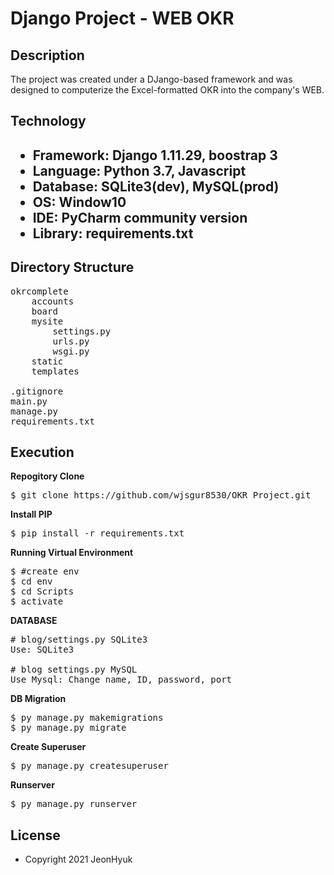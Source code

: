 <h1>Django Project - WEB OKR</h1>

<h2>Description</h2>
The project was created under a DJango-based framework and was designed to computerize the Excel-formatted OKR into the company's WEB.

<h2>Technology<h2>
<ul>
  <li>Framework: Django 1.11.29, boostrap 3
  <li>Language: Python 3.7, Javascript
  <li>Database: SQLite3(dev), MySQL(prod)
  <li>OS: Window10
  <li>IDE: PyCharm community version
  <li>Library: requirements.txt
</ul>
 <h2>Directory Structure</h2>

<pre>
okrcomplete
    accounts
    board
    mysite
        settings.py
        urls.py
        wsgi.py
    static
    templates <br>
.gitignore
main.py
manage.py
requirements.txt
</pre>

<h2>Execution</h2>
<b font-size:30px>Repogitory Clone</b>
<pre>
$ git clone https://github.com/wjsgur8530/OKR_Project.git
</pre>

<b font-size:30px>Install PIP</b>
<pre>
$ pip install -r requirements.txt
</pre>

<b font-size:30px>Running Virtual Environment</b>
<pre>
$ #create env
$ cd env
$ cd Scripts
$ activate
</pre>

<b font-size:30px>DATABASE</b>
<pre>
# blog/settings.py SQLite3
Use: SQLite3

# blog settings.py MySQL
Use Mysql: Change name, ID, password, port
</pre>

<b font-size:30px>DB Migration</b>
<pre>
$ py manage.py makemigrations
$ py manage.py migrate
</pre>

<b font-size:30px>Create Superuser</b>
<pre>
$ py manage.py createsuperuser
</pre>

<b font-size:30px>Runserver</b>
<pre>
$ py manage.py runserver
</pre>

<h2>License</h2>
<ul>
  <li>Copyright 2021 JeonHyuk
</ul>
